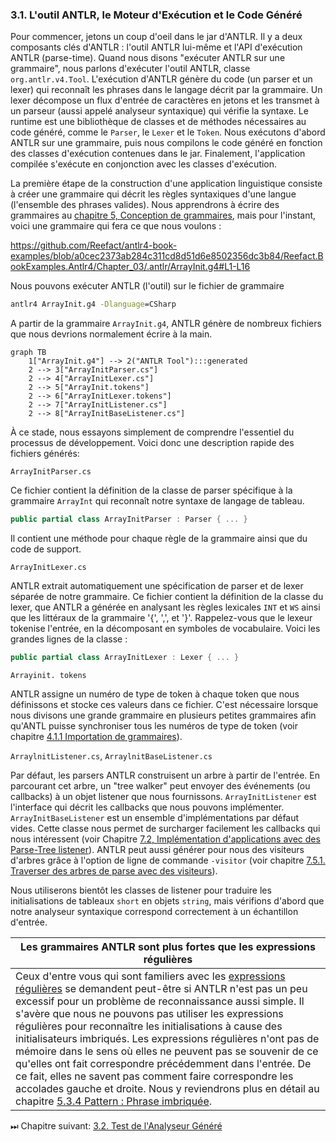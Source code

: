 ### 3.1. L'outil ANTLR, le Moteur d'Exécution et le Code Généré

Pour commencer, jetons un coup d'oeil dans le jar d'ANTLR. Il y a deux composants clés d'ANTLR : l'outil ANTLR lui-même et l'API d'exécution ANTLR (parse-time). Quand nous disons "exécuter ANTLR sur une grammaire", nous parlons d'exécuter l'outil ANTLR, classe `org.antlr.v4.Tool`. L'exécution d'ANTLR génère du code (un parser et un lexer) qui reconnaît les phrases dans le langage décrit par la grammaire. Un lexer décompose un flux d'entrée de caractères en jetons et les transmet à un parseur (aussi appelé analyseur syntaxique) qui vérifie la syntaxe. Le runtime est une bibliothèque de classes et de méthodes nécessaires au code généré, comme le `Parser`, le `Lexer` et le `Token`. Nous exécutons d'abord ANTLR sur une grammaire, puis nous compilons le code généré en fonction des classes d'exécution contenues dans le jar. Finalement, l'application compilée s'exécute en conjonction avec les classes d'exécution.

La première étape de la construction d'une application linguistique consiste à créer une grammaire qui décrit les règles syntaxiques d'une langue (l'ensemble des phrases valides). Nous apprendrons à écrire des grammaires au [chapitre 5, Conception de grammaires](../../Chapter_05), mais pour l'instant, voici une grammaire qui fera ce que nous voulons :

https://github.com/Reefact/antlr4-book-examples/blob/a0cec2373ab284c311cd8d51d6e8502356dc3b84/Reefact.BookExamples.Antlr4/Chapter_03/.antlr/ArrayInit.g4#L1-L16

Nous pouvons exécuter ANTLR (l'outil) sur le fichier de grammaire

```bat
antlr4 ArrayInit.g4 -Dlanguage=CSharp
```

A partir de la grammaire `ArrayInit.g4`, ANTLR génère de nombreux fichiers que nous devrions normalement écrire à la main.

```mermaid
graph TB
	1["ArrayInit.g4"] --> 2("ANTLR Tool"):::generated
	2 --> 3["ArrayInitParser.cs"]
	2 --> 4["ArrayInitLexer.cs"]
	2 --> 5["ArrayInit.tokens"]
	2 --> 6["ArrayInitLexer.tokens"]
	2 --> 7["ArrayInitListener.cs"]
	2 --> 8["ArrayInitBaseListener.cs"]
```

À ce stade, nous essayons simplement de comprendre l'essentiel du processus de développement. Voici donc une description rapide des fichiers générés:

`ArrayInitParser.cs`

Ce fichier contient la définition de la classe de parser spécifique à la grammaire `ArrayInt` qui reconnaît notre syntaxe de langage de tableau.
```csharp
public partial class ArrayInitParser : Parser { ... }
```
Il contient une méthode pour chaque règle de la grammaire ainsi que du code de support.

`ArrayInitLexer.cs`

ANTLR extrait automatiquement une spécification de parser et de lexer séparée de notre grammaire. Ce fichier contient la définition de la classe du lexer, que ANTLR a générée en analysant les règles lexicales `INT` et `WS` ainsi que les littéraux de la grammaire '{', ',', et '}'. Rappelez-vous que le lexeur tokenise l'entrée, en la décomposant en symboles de vocabulaire. Voici les grandes lignes de la classe :
```csharp
public partial class ArrayInitLexer : Lexer { ... }
```

`Arrayinit. tokens`

ANTLR assigne un numéro de type de token à chaque token que nous définissons et stocke ces valeurs dans ce fichier. C'est nécessaire lorsque nous divisons une grande grammaire en plusieurs petites grammaires afin qu'ANTL puisse synchroniser tous les numéros de type de token (voir chapitre [4.1.1 Importation de grammaires](../../Chapter_04/1/1)).

`ArraylnitListener.cs`, `ArraylnitBaseListener.cs`

Par défaut, les parsers ANTLR construisent un arbre à partir de l'entrée. En parcourant cet arbre, un "tree walker" peut envoyer des événements (ou callbacks) à un objet listener que nous fournissons. `ArrayInitListener` est l'interface qui décrit les callbacks que nous pouvons implémenter. `ArrayInitBaseListener` est un ensemble d'implémentations par défaut vides. Cette classe nous permet de surcharger facilement les callbacks qui nous intéressent (voir Chapitre [7.2, Implémentation d'applications avec des Parse-Tree listener](../../Chapter_07/2)). ANTLR peut aussi générer pour nous des visiteurs d'arbres grâce à l'option de ligne de commande `-visitor` (voir chapitre [7.5.1. Traverser des arbres de parse avec des visiteurs](../../Chapter_07/5/1)).

Nous utiliserons bientôt les classes de listener pour traduire les initialisations de tableaux `short` en objets `string`, mais vérifions d'abord que notre analyseur syntaxique correspond correctement à un échantillon d'entrée.

| Les grammaires ANTLR sont plus fortes que les expressions régulières |
| --- |
| Ceux d'entre vous qui sont familiers avec les [expressions régulières](https://fr.wikipedia.org/wiki/Expression_r%C3%A9guli%C3%A8re) se demandent peut-être si ANTLR n'est pas un peu excessif pour un problème de reconnaissance aussi simple. Il s'avère que nous ne pouvons pas utiliser les expressions régulières pour reconnaître les initialisations à cause des initialisateurs imbriqués. Les expressions régulières n'ont pas de mémoire dans le sens où elles ne peuvent pas se souvenir de ce qu'elles ont fait correspondre précédemment dans l'entrée. De ce fait, elles ne savent pas comment faire correspondre les accolades gauche et droite. Nous y reviendrons plus en détail au chapitre [5.3.4 Pattern : Phrase imbriquée](../../Chapter_05/3/4). |

⏭ Chapitre suivant: [3.2. Test de l'Analyseur Généré](../2)
